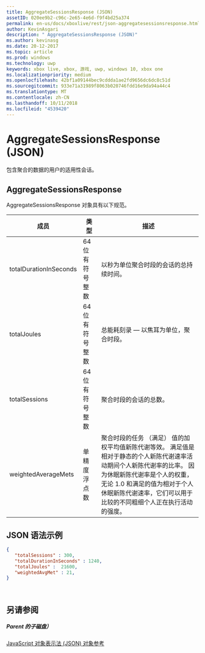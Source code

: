 ```yaml
---
title: AggregateSessionsResponse (JSON)
assetID: 020ee9b2-c96c-2e65-4e6d-f9f4bd25a374
permalink: en-us/docs/xboxlive/rest/json-aggregatesessionsresponse.html
author: KevinAsgari
description: " AggregateSessionsResponse (JSON)"
ms.author: kevinasg
ms.date: 20-12-2017
ms.topic: article
ms.prod: windows
ms.technology: uwp
keywords: xbox live, xbox, 游戏, uwp, windows 10, xbox one
ms.localizationpriority: medium
ms.openlocfilehash: 42bf1a09144bec9cddda1ae2fd9656dc6dc8c51d
ms.sourcegitcommit: 933e71a31989f8063b020746fdd16e9da94a44c4
ms.translationtype: MT
ms.contentlocale: zh-CN
ms.lasthandoff: 10/11/2018
ms.locfileid: "4539420"
---
```

# <a name="aggregatesessionsresponse-json"></a>AggregateSessionsResponse (JSON)
包含聚合的数据的用户的适用性会话。 
<a id="ID4EN"></a>

 
## <a name="aggregatesessionsresponse"></a>AggregateSessionsResponse
 
AggregateSessionsResponse 对象具有以下规范。
 
| 成员| 类型| 描述| 
| --- | --- | --- | 
| totalDurationInSeconds| 64 位有符号整数| 以秒为单位聚合时段的会话的总持续时间。| 
| totalJoules| 64 位有符号整数| 总能耗刻录 — 以焦耳为单位，聚合时段。 | 
| totalSessions| 64 位有符号整数| 聚合时段的会话的总数。| 
| weightedAverageMets| 单精度浮点数 | 聚合时段的任务 （满足） 值的加权平均值新陈代谢等效。 满足值是相对于静态的个人新陈代谢速率活动期间个人新陈代谢率的比率。 因为休眠新陈代谢率是个人的权重，无论 1.0 和满足的值为相对于个人休眠新陈代谢速率，它们可以用于比较的不同粗细个人正在执行活动的强度。| 
  
<a id="ID4ESC"></a>

 
## <a name="sample-json-syntax"></a>JSON 语法示例
 

```json
{
   "totalSessions" : 300,
   "totalDurationInSeconds" : 1240,
   "totalJoules" :  21600,
   "weightedAvgMet" : 21,
}

    
```

  
<a id="ID4E2C"></a>

 
## <a name="see-also"></a>另请参阅
 
<a id="ID4E4C"></a>

 
##### <a name="parent"></a>Parent 的子磁盘） 

[JavaScript 对象表示法 (JSON) 对象参考](atoc-xboxlivews-reference-json.md)

   